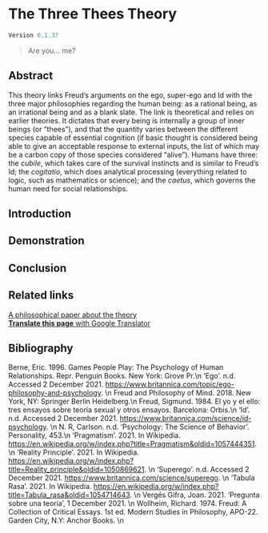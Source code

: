# The Three Thees Theory
```javascript
Version 0.1.37
```

> Are you... me?

## Abstract
This theory links Freud’s arguments on the ego, super-ego and Id with the three major philosophies regarding the human being: as a rational being, as an irrational being and as a blank slate. The link is theoretical and relies on earlier theories. It dictates that every being is internally a group of inner beings (or “thees”), and that the quantity varies between the different species capable of essential cognition (if basic thought is considered being able to give an acceptable response to external inputs, the list of which may be a carbon copy of those species considered “alive”). Humans have three: the *cubile*, which takes care of the survival instincts and is similar to Freud’s Id; the *cogitatio*, which does analytical processing (everything related to logic, such as mathematics or science); and the *caetus*, which governs the human need for social relationships. 
## Introduction
## Demonstration
## Conclusion
## Related links
[A philosophical paper about the theory](https://docs.google.com/document/d/e/2PACX-1vQCznKxfPdyESc4YnEXyCYN2ePrJLeuVSEs20pluOYvVzSAQIu7mylFlWoj-244WsBk1xI2sfUWseNA/pub)\
[**Translate this page** with Google Translator](https://biblio-peiphy-xyz.translate.goog/three-thee?_x_tr_sl=en&_x_tr_tl=ca&_x_tr_hl=ca)
## Bibliography
Berne, Eric. 1996. Games People Play: The Psychology of Human Relationships. Repr. Penguin Books. New York: Grove Pr.\n
‘Ego’. n.d. Accessed 2 December 2021. https://www.britannica.com/topic/ego-philosophy-and-psychology. \n
Freud and Philosophy of Mind. 2018. New York, NY: Springer Berlin Heidelberg.\n
Freud, Sigmund. 1984. El yo y el ello: tres ensayos sobre teoría sexual y otros ensayos. Barcelona: Orbis.\n
‘Id’. n.d. Accessed 2 December 2021. https://www.britannica.com/science/id-psychology. \n
N. R, Carlson. n.d. ‘Psychology: The Science of Behavior’. Personality, 453.\n
‘Pragmatism’. 2021. In Wikipedia. https://en.wikipedia.org/w/index.php?title=Pragmatism&oldid=1057444351. \n
‘Reality Principle’. 2021. In Wikipedia. https://en.wikipedia.org/w/index.php?title=Reality_principle&oldid=1050869621. \n
‘Superego’. n.d. Accessed 2 December 2021. https://www.britannica.com/science/superego. \n
‘Tabula Rasa’. 2021. In Wikipedia. https://en.wikipedia.org/w/index.php?title=Tabula_rasa&oldid=1054714643. \n
Vergés Gifra, Joan. 2021. ‘Pregunta sobre una teoria’, 1 December 2021. \n
Wollheim, Richard. 1974. Freud: A Collection of Critical Essays. 1st ed. Modern Studies in Philosophy, APO-22. Garden City, N.Y: Anchor Books. \n
